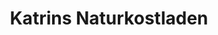 ---
title: "Katrins Naturkostladen"
url: /bad-schandau/katrins-naturkostladen/
shop: Lebensmittel
---